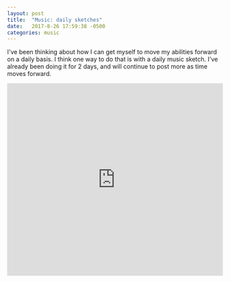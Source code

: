 ```yaml
---
layout: post
title:  "Music: daily sketches"
date:   2017-8-26 17:59:38 -0500
categories: music
---
```


I've been thinking about how I can get myself to move my abilities forward on a daily basis. I think one way to do that is with a daily music sketch. I've already been doing it for 2 days, and will continue to post more as time moves forward.

<iframe width="100%" height="450" scrolling="no" frameborder="no" src="https://w.soundcloud.com/player/?url=https%3A//api.soundcloud.com/playlists/348229208&amp;color=00cc11&amp;auto_play=false&amp;hide_related=false&amp;show_comments=true&amp;show_user=true&amp;show_reposts=false"></iframe>

